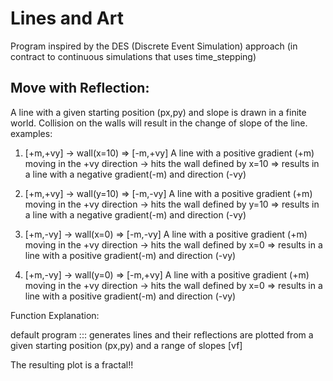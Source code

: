 # Lines and Art
Program inspired by the DES (Discrete Event Simulation) approach (in contract to continuous simulations that uses time_stepping)

## Move with Reflection: 
A line with a given starting position (px,py) and slope is drawn in a finite world. Collision on the walls will result in the change of slope of the line.
examples:
1) [+m,+vy] -> wall(x=10) => [-m,+vy]
A line with a positive gradient (+m) moving in the +vy direction -> hits the wall defined by x=10 => results in a line with a negative gradient(-m) and direction (-vy)

2) [+m,+vy] -> wall(y=10) => [-m,-vy]
A line with a positive gradient (+m) moving in the +vy direction -> hits the wall defined by y=10 => results in a line with a negative gradient(-m) and direction (-vy)

3) [+m,-vy] -> wall(x=0) => [-m,-vy]
A line with a positive gradient (+m) moving in the +vy direction -> hits the wall defined by  x=0 => results in a line with a positive gradient(-m) and direction (-vy)

4) [+m,-vy] -> wall(y=0) => [-m,+vy]
A line with a positive gradient (+m) moving in the +vy direction -> hits the wall defined by  x=0 => results in a line with a positive gradient(-m) and direction (-vy)

Function Explanation:

default program ::: generates lines and their reflections are plotted from a given starting position (px,py) and a range of slopes [vf]

The resulting plot is a fractal!!
